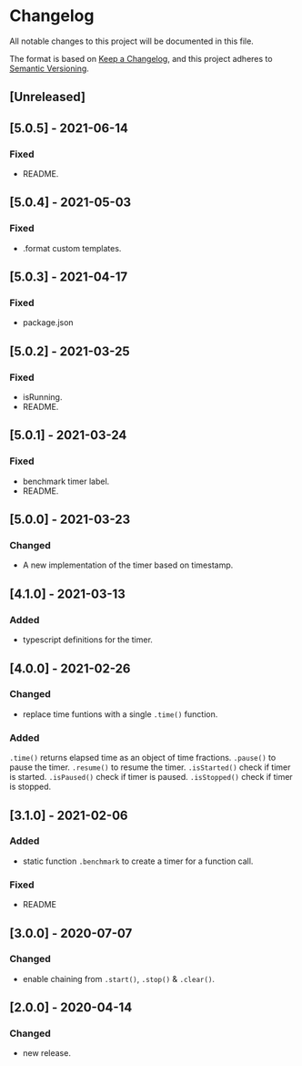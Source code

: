 # Changelog
All notable changes to this project will be documented in this file.

The format is based on [Keep a Changelog](https://keepachangelog.com/en/1.0.0/),
and this project adheres to [Semantic Versioning](https://semver.org/spec/v2.0.0.html).

## [Unreleased]

## [5.0.5] - 2021-06-14

### Fixed
- README.

## [5.0.4] - 2021-05-03

### Fixed
- .format custom templates.

## [5.0.3] - 2021-04-17

### Fixed
- package.json

## [5.0.2] - 2021-03-25

### Fixed
- isRunning.
- README.


## [5.0.1] - 2021-03-24

### Fixed
- benchmark timer label.
- README.

## [5.0.0] - 2021-03-23

### Changed
- A new implementation of the timer based on timestamp.

## [4.1.0] - 2021-03-13

### Added
- typescript definitions for the timer.

## [4.0.0] - 2021-02-26

### Changed
- replace time funtions with a single `.time()` function.

### Added
`.time()` returns elapsed time as an object of time fractions.
`.pause()` to pause the timer.
`.resume()` to resume the timer.
`.isStarted()` check if timer is started.
`.isPaused()` check if timer is paused.
`.isStopped()` check if timer is stopped.

## [3.1.0] - 2021-02-06
### Added
- static function `.benchmark` to create a timer for a function call.

### Fixed
- README

## [3.0.0] - 2020-07-07
### Changed
- enable chaining from `.start()`, `.stop()` & `.clear()`.   

## [2.0.0] - 2020-04-14
### Changed
- new release.
